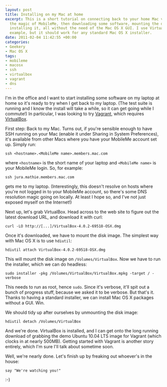 ```yaml
---
layout: post
title: Installing on my Mac at home
excerpt: This is a short tutorial on connecting back to your home Mac via SSH, through
  the magic of MobileMe, then downloading some software, mounting the disk image and
  installing it, all without the need of the Mac OS X GUI. I use VirtualBox as an
  example, but it should work for any standard Mac OS X installer.
date: 2011-02-04 11:42:55 +00:00
categories:
- Geekery
- Mac OS X
tags:
- mobileme
- macosx
- ssh
- virtualbox
- vagrant
- dns
---
```

I'm in the office and I want to start installing some software on my laptop at home so it's ready to try when I get back to my laptop. (The test suite is running and I know the install will take a while, so it can get going while I commute!) In particular, I was looking to try [Vagrant](http://vagrantup.com/), which requires [VirtualBox](http://www.virtualbox.org/).

First step: Back to my Mac. Turns out, if you're sensible enough to have SSH running on your Mac (enable it under Sharing in System Preferences), it's available from other Macs where you have your MobileMe account set up. Simply run:

    ssh <hostname>.<MobileMe name>.members.mac.com

where `<hostname>` is the short name of your laptop and `<MobileMe name>` is your MobileMe login. So, for example:

    ssh jura.mathie.members.mac.com

gets me to my laptop. (Interestingly, this doesn't resolve on hosts where you're not logged in to your MobileMe account, so there's some DNS resolution magic going on locally. At least I hope so, and I've not just exposed myself on the Internet!)

Next up, let's grab VirtualBox. Head across to the web site to figure out the latest download URL, and download it with curl:

    curl -LO http://[...]/VirtualBox-4.0.2-69518-OSX.dmg

Once it's downloaded, we have to mount the disk image. The simplest way with Mac OS X is to use `hdiutil`:

    hdiutil attach VirtualBox-4.0.2-69518-OSX.dmg

This will mount the disk image on `/Volumes/VirtualBox`. Now we have to run the installer, which we can do headless:

    sudo installer -pkg /Volumes/VirtualBox/VirtualBox.mpkg -target / -verbose

This needs to run as root, hence `sudo`. Since it's verbose, it'll spit out a bunch of progress stuff, because we asked it to be verbose. But that's it. Thanks to having a standard installer, we can install Mac OS X packages without a GUI. Win.

We should tidy up after ourselves by unmounting the disk image:

    hdiutil detach /Volumes/VirtualBox

And we're done. VirtualBox is installed, and I can get onto the long running download of grabbing the demo Ubuntu 10.04 LTS image for Vagrant (which clocks in at nearly 500MB). Getting started with Vagrant is another story entirely, which I'm sure I'll talk about sometime soon.

Well, we're nearly done. Let's finish up by freaking out whoever's in the house:

    say "We're watching you!"

:-)
